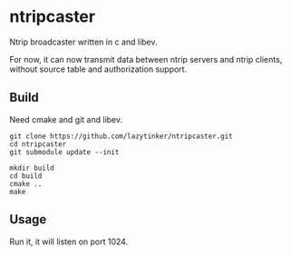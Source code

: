 # ntripcaster
Ntrip broadcaster written in c and libev.

For now, it can now transmit data between ntrip servers and ntrip clients, without source table and authorization support.

## Build
Need cmake and git and libev.

```shell
git clone https://github.com/lazytinker/ntripcaster.git
cd ntripcaster
git submodule update --init

mkdir build
cd build
cmake ..
make
```

## Usage

Run it, it will listen on port 1024.

